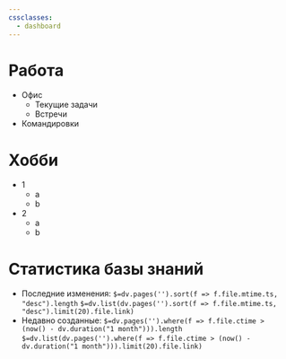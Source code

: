 ```yaml
---
cssclasses:
  - dashboard
---
```



# Работа
- Офис
	- Текущие задачи
	- Встречи
- Командировки

# Хобби
- 1
	- a
	- b
- 2
	- a
	- b
# Статистика базы знаний
- Последние изменения: `$=dv.pages('').sort(f => f.file.mtime.ts, "desc").length`
 `$=dv.list(dv.pages('').sort(f => f.file.mtime.ts, "desc").limit(20).file.link)`
- Недавно созданные: `$=dv.pages('').where(f => f.file.ctime > (now() - dv.duration("1 month"))).length`
 `$=dv.list(dv.pages('').where(f => f.file.ctime > (now() - dv.duration("1 month"))).limit(20).file.link)`